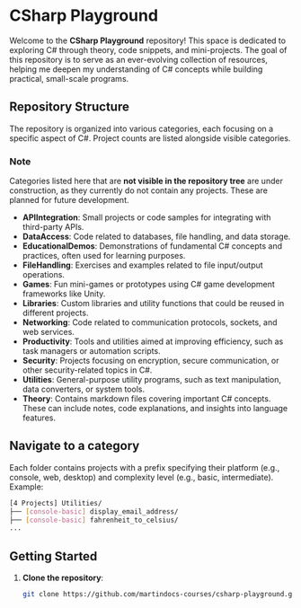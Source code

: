 # CSharp Playground

Welcome to the **CSharp Playground** repository!
This space is dedicated to exploring C# through theory, code snippets, and mini-projects. The goal of this repository is to serve as an ever-evolving collection of resources, helping me deepen my understanding of C# concepts while building practical, small-scale programs.

## Repository Structure

The repository is organized into various categories, each focusing on a specific aspect of C#. Project counts are listed alongside visible categories.

### **Note**

Categories listed here that are **not visible in the repository tree** are under construction, as they currently do not contain any projects. These are planned for future development.

- **APIIntegration**: Small projects or code samples for integrating with third-party APIs.
- **DataAccess**: Code related to databases, file handling, and data storage.
- **EducationalDemos**: Demonstrations of fundamental C# concepts and practices, often used for learning purposes.
- **FileHandling**: Exercises and examples related to file input/output operations.
- **Games**: Fun mini-games or prototypes using C# game development frameworks like Unity.
- **Libraries**: Custom libraries and utility functions that could be reused in different projects.
- **Networking**: Code related to communication protocols, sockets, and web services.
- **Productivity**: Tools and utilities aimed at improving efficiency, such as task managers or automation scripts.
- **Security**: Projects focusing on encryption, secure communication, or other security-related topics in C#.
- **Utilities**: General-purpose utility programs, such as text manipulation, data converters, or system tools.
- **Theory**: Contains markdown files covering important C# concepts. These can include notes, code explanations, and insights into language features.

## Navigate to a category

Each folder contains projects with a prefix specifying their platform (e.g., console, web, desktop) and complexity level (e.g., basic, intermediate).
Example:

```bash
[4 Projects] Utilities/
├── [console-basic] display_email_address/
├── [console-basic] fahrenheit_to_celsius/
...
```

## Getting Started

1. **Clone the repository**:
   ```bash
   git clone https://github.com/martindocs-courses/csharp-playground.git
   ```
